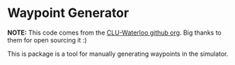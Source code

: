 # Waypoint Generator

**NOTE:** This code comes from the [CLU-Waterloo github org](https://github.com/CL2-UWaterloo/f1tenth_ws/tree/main/src/waypoint_generator). Big thanks to them for open sourcing it :)

This is package is a tool for manually generating waypoints in the simulator.
